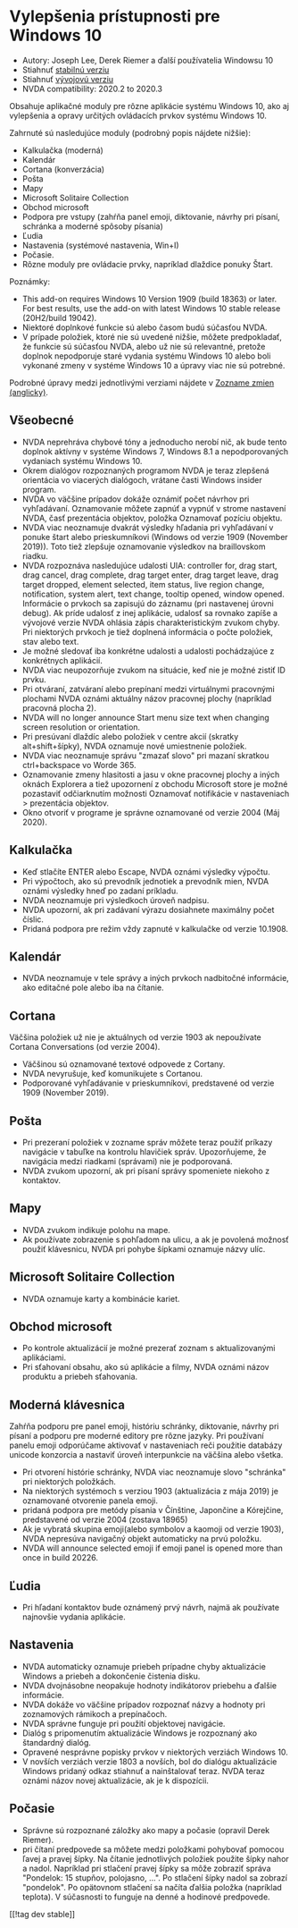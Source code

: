 # Vylepšenia prístupnosti pre Windows 10 #

* Autory: Joseph Lee, Derek Riemer a ďalší používatelia Windowsu 10
* Stiahnuť [stabilnú verziu][1]
* Stiahnuť [vývojovú verziu][2]
* NVDA compatibility: 2020.2 to 2020.3

Obsahuje aplikačné moduly pre rôzne aplikácie systému Windows 10, ako aj
vylepšenia a opravy určitých ovládacích prvkov systému Windows 10.

Zahrnuté sú nasledujúce moduly (podrobný popis nájdete nižšie):

* Kalkulačka (moderná)
* Kalendár
* Cortana (konverzácia)
* Pošta
* Mapy
* Microsoft Solitaire Collection
* Obchod microsoft
* Podpora pre vstupy (zahŕňa panel emoji, diktovanie, návrhy pri písaní,
  schránka a moderné spôsoby písania)
* Ľudia
* Nastavenia (systémové nastavenia, Win+I)
* Počasie.
* Rôzne moduly pre ovládacie prvky, napríklad dlaždice ponuky Štart.

Poznámky:

* This add-on requires Windows 10 Version 1909 (build 18363) or later. For
  best results, use the add-on with latest Windows 10 stable release
  (20H2/build 19042).
* Niektoré doplnkové funkcie sú alebo časom budú súčasťou NVDA.
* V prípade položiek, ktoré nie sú uvedené nižšie, môžete predpokladať, že
  funkcie sú súčasťou NVDA, alebo už nie sú relevantné, pretože doplnok
  nepodporuje staré vydania systému Windows 10 alebo boli vykonané zmeny v
  systéme Windows 10 a úpravy viac nie sú potrebné.

Podrobné úpravy medzi jednotlivými verziami nájdete v [Zozname zmien
(anglicky)][3].

## Všeobecné

* NVDA neprehráva chybové tóny a jednoducho nerobí nič, ak bude tento
  doplnok aktívny v systéme Windows 7, Windows 8.1 a nepodporovaných
  vydaniach systému Windows 10.
* Okrem dialógov rozpoznaných programom NVDA je teraz zlepšená orientácia vo
  viacerých dialógoch, vrátane časti Windows insider program.
* NVDA vo väčšine prípadov dokáže oznámiť počet návrhov pri
  vyhľadávaní. Oznamovanie môžete zapnúť a vypnúť v strome nastavení NVDA,
  časť prezentácia objektov, položka Oznamovať pozíciu objektu.
* NVDA viac neoznamuje dvakrát výsledky hľadania pri vyhľadávaní v ponuke
  štart alebo prieskumníkovi (Windows od verzie 1909 (November 2019)). Toto
  tiež zlepšuje oznamovanie výsledkov na braillovskom riadku.
* NVDA rozpoznáva nasledujúce udalosti UIA: controller for, drag start, drag
  cancel, drag complete, drag target enter, drag target leave, drag target
  dropped, element selected, item status, live region change, notification,
  system alert, text change, tooltip opened, window opened. Informácie o
  prvkoch sa zapisujú do záznamu (pri nastavenej úrovni debug). Ak príde
  udalosť z inej aplikácie, udalosť sa rovnako zapíše a vývojové verzie NVDA
  ohlásia zápis charakteristickým zvukom chyby. Pri niektorých prvkoch je
  tiež doplnená informácia o počte položiek, stav alebo text.
* Je možné sledovať iba konkrétne udalosti a udalosti pochádzajúce z
  konkrétnych aplikácií.
* NVDA viac neupozorňuje zvukom na situácie, keď nie je možné zistiť ID
  prvku.
* Pri otváraní, zatváraní alebo prepínaní medzi virtuálnymi pracovnými
  plochami NVDA oznámi aktuálny názov pracovnej plochy (napríklad pracovná
  plocha 2).
* NVDA will no longer announce Start menu size text when changing screen
  resolution or orientation.
* Pri presúvaní dlaždíc alebo položiek v centre akcií (skratky
  alt+shift+šípky), NVDA oznamuje nové umiestnenie položiek.
* NVDA viac neoznamuje správu "zmazať slovo" pri mazaní skratkou
  ctrl+backspace vo Worde 365.
* Oznamovanie zmeny hlasitosti a jasu v okne pracovnej plochy a iných oknách
  Explorera a tiež upozornení z obchodu Microsoft store je možné pozastaviť
  odčiarknutím možnosti Oznamovať notifikácie v nastaveniach > prezentácia
  objektov.
* Okno otvoriť v programe je správne oznamované od verzie 2004 (Máj 2020).

## Kalkulačka

* Keď stlačíte ENTER alebo Escape, NVDA oznámi výsledky výpočtu.
* Pri výpočtoch, ako sú prevodník jednotiek a prevodník mien, NVDA oznámi
  výsledky hneď po zadaní príkladu.
* NVDA neoznamuje pri výsledkoch úroveň nadpisu.
* NVDA upozorní, ak pri zadávaní výrazu dosiahnete maximálny počet číslic.
* Pridaná podpora pre režim vždy zapnuté v kalkulačke od verzie 10.1908.

## Kalendár

* NVDA neoznamuje v tele správy a iných prvkoch nadbitočné informácie, ako
  editačné pole alebo iba na čítanie.

## Cortana

Väčšina položiek už nie je aktuálnych od verzie 1903 ak nepoužívate Cortana
Conversations (od verzie 2004).

* Väčšinou sú oznamované textové odpovede z Cortany.
* NVDA nevyrušuje, keď komunikujete s Cortanou.
* Podporované vyhľadávanie v prieskumníkovi, predstavené od verzie 1909
  (November 2019).

## Pošta

* Pri prezeraní položiek v zozname správ môžete teraz použiť príkazy
  navigácie v tabuľke na kontrolu hlavičiek správ. Upozorňujeme, že
  navigácia medzi riadkami (správami) nie je podporovaná.
* NVDA zvukom upozorní, ak pri písaní správy spomeniete niekoho z kontaktov.

## Mapy

* NVDA zvukom indikuje polohu na mape.
* Ak používate zobrazenie s pohľadom na ulicu, a ak je povolená možnosť
  použiť klávesnicu, NVDA pri pohybe šípkami oznamuje názvy ulíc.

## Microsoft Solitaire Collection

* NVDA oznamuje karty a kombinácie kariet.

## Obchod microsoft

* Po kontrole aktualizácií je možné prezerať zoznam s aktualizovanými
  aplikáciami.
* Pri sťahovaní obsahu, ako sú aplikácie a filmy, NVDA oznámi názov produktu
  a priebeh sťahovania.

## Moderná klávesnica

Zahŕňa podporu pre panel emoji, históriu schránky, diktovanie, návrhy pri
písaní a podporu pre moderné editory pre rôzne jazyky. Pri používaní panelu
emoji odporúčame aktivovať v nastaveniach reči použitie databázy unicode
konzorcia a nastaviť úroveň interpunkcie na väčšina alebo všetka.

* Pri otvorení histórie schránky, NVDA viac neoznamuje slovo "schránka" pri
  niektorých položkách.
* Na niektorých systémoch s verziou 1903 (aktualizácia z mája 2019) je
  oznamované otvorenie panela emoji.
* pridaná podpora pre metódy písania v Čínštine, Japončine a Kórejčine,
  predstavené od verzie 2004 (zostava 18965)
* Ak je vybratá skupina emoji(alebo symbolov a kaomoji od verzie 1903), NVDA
  nepresúva navigačný objekt automaticky na prvú položku.
* NVDA will announce selected emoji if emoji panel is opened more than once
  in build 20226.

## Ľudia

* Pri hľadaní kontaktov bude oznámený prvý návrh, najmä ak používate
  najnovšie vydania aplikácie.

## Nastavenia

* NVDA automaticky oznamuje priebeh prípadne chyby aktualizácie Windows a
  priebeh a dokončenie čistenia disku.
* NVDA dvojnásobne neopakuje hodnoty indikátorov priebehu a ďalšie
  informácie.
* NVDA dokáže vo väčšine prípadov rozpoznať názvy a hodnoty pri zoznamových
  rámikoch a prepínačoch.
* NVDA správne funguje pri použití objektovej navigácie.
* Dialóg s pripomenutím aktualizácie Windows je rozpoznaný ako štandardný
  dialóg.
* Opravené nesprávne popisky prvkov v niektorých verziách Windows 10.
* V novších verziách verzie 1803 a novších, bol do dialógu aktualizácie
  Windows pridaný odkaz stiahnuť a nainštalovať teraz. NVDA teraz oznámi
  názov novej aktualizácie, ak je k dispozícii.

## Počasie

* Správne sú rozpoznané záložky ako mapy a počasie (opravil Derek Riemer).
* pri čítaní predpovede sa môžete medzi položkami pohybovať pomocou ľavej a
  pravej šípky. Na čítanie jednotlivých položiek použite šípky nahor a
  nadol. Napríklad pri stlačení pravej šípky sa môže zobraziť správa
  "Pondelok: 15 stupňov, polojasno, ...". Po stlačení šípky nadol sa zobrazí
  "pondelok". Po opätovnom stlačení sa načíta ďalšia položka (napríklad
  teplota). V súčasnosti to funguje na denné a hodinové predpovede.

[[!tag dev stable]]

[1]: https://addons.nvda-project.org/files/get.php?file=w10

[2]: https://addons.nvda-project.org/files/get.php?file=w10-dev

[3]: https://github.com/josephsl/wintenapps/wiki/w10changelog
